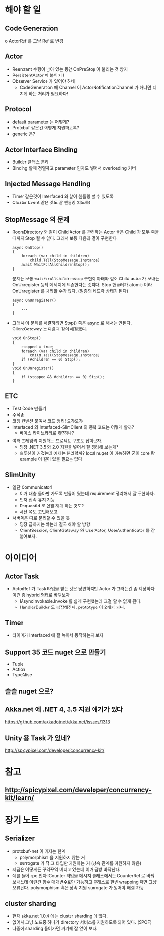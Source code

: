 ﻿# 해야 할 일

## Code Generation
  o ActorRef 를 그냥 Ref 로 변경

## Actor
  - Reentrant 수행이 남아 있는 동안 OnPreStop 이 불리는 것 방지
  - PersistentActor 에 붙이기 !
  - Observer Service 가 있어야 하네
    - CodeGeneration 때 Channel 이 ActorNotificationChannel 가 아니면 디지게 하는 처리가 필요하다!

## Protocol
  - default parameter 는 어떻게?
  - Protobuf 같은건 어떻게 지원하도록?
  - generic 은?

## Actor Interface Binding
  - Builder 클래스 분리
  - Binding 할때 정렬하고 parameter 인자도 넣어서 overloading 커버

## Injected Message Handling
  - Timer 같은것이 Interfaced 와 같이 핸들링 할 수 있도록
  - Cluster Event 같은 것도 잘 핸들링 되도록!

## StopMessage 의 문제
  - RoomDirectory 와 같이 Child Actor 를 관리하는 Actor 들은
    Child 가 모두 죽을 때까지 Stop 될 수 없다. 그래서 보통 다음과 같이 구현한다.
    ```
    async OnStop()
    {
        foreach (var child in children)
            child.Tell(StopMessage.Instance)
        await WaitForAllChildrenStop();
    }
    ```
    문제는 보통 `WaitForAllChildrenStop` 구현이 아래와 같이 Child actor 가 보내는
    OnUnregister 등의 메세지에 의존한다는 것이다. Stop 핸들러가 atomic 이라 OnUnregister 를
    처리할 수가 없다. (일종의 데드락 상태가 된다)
    ```
    async OnUnregister()
    {
        ...
    }
    ```
  - 그래서 이 문제를 해결하려면 Stop() 쪽은 async 로 해서는 안된다.
    ClientGateway 는 다음과 같이 해결했다.
    ```
    void OnStop()
    {
        stopped = true;
        foreach (var child in children)
            child.Tell(StopMessage.Instance)
        if (#children == 0) Stop();
    }
    void OnUnregister()
    {
        if (stopped && #children == 0) Stop();
    }
    ```

    
## ETC
  - Test Code 만들기
  - 주석좀
  - 코딩 컨벤션 붙여서 코드 정리! 으갸으갸
  - Interfaced 와 Interfaced-SlimClient 의 중복 코드는 어떻게 할까?
    - 베이스 라이브러리로 壺?하나?
  - 여러 프레임웍 지원하는 프로젝트 구조도 잡아보자.
    - 당장 .NET 3.5 와 2.0 지원을 넣어서 잘 정리해 보는게?
	- 솔루션이 커졌는데 예제는 분리할까?
      local nuget 이 가능하면 굳이 core 랑 example 이 같이 있을 필요는 없다

## SlimUnity
  - 일단 Communicator!
    - 이거 대충 돌아만 가도록 만들어 뒀는데 requirement 정리해서 잘 구현하자.
	- 먼저 접속 유지 기능
	- RequestId 로 연결 재개 하는 것도?
	- 세션 쪽도 고민해보고
  - 서버쪽은 따로 분리할 수 있을 듯
    - 당장 급하지는 않는데 결국 해야 할 방향
	- ClientSession, ClientGateway 와 UserActor, UserAuthenticator 를 잘 붙여보자.
	

# 아이디어
 
## Actor Task
  - ActorRef 가 Task 타입을 받는 것은 당연하지만 Actor 가 그러는건 좀 이상하다
    이건 좀 hybrid 형태로 바꿔보자.
      - IAsyncInvokable.Invoke 를 쉽게 구현했는데 그걸 할 수 없게 된다.
      - HandlerBuilder 도 복잡해진다. prototype 이 2개가 되니.

## Timer
  - 타이머가 Interfaced 에 잘 녹아서 동작하는지 보자

## Support 35 코드 nuget 으로 만들기
  - Tuple
  - Action
  - TypeAlise

## 슬슬 nuget 으로?

## Akka.net 에 .NET 4, 3.5 지원 얘기가 있다
  https://github.com/akkadotnet/akka.net/issues/1313

## Unity 용 Task 가 있네?
  http://spicypixel.com/developer/concurrency-kit/

# 참고

## http://spicypixel.com/developer/concurrency-kit/learn/

# 장기 노트

## Serializer
  - protobuf-net 이 가지는 한계
    - polymorphism 을 지원하지 않는 거
	- surrogate 가 딱 그 타입만 지원하는 거 (상속 관계를 지원하지 않음)
  - 지금은 어떻게든 꾸역꾸역 버티고 있는데 이거 금방 바닥난다.
  - 예를 들어 rpc 인자 ICounter 타입을 메시지 클래스에서는 CounterRef 로 바꿔 보내느데
    이런건 함수 매개변수로만 가능하고 클래스로 한번 wrapping 하면 그냥 오류난다.
	polymorphism 혹은 상속 지원 surrogate 가 있어야 해결 가능

## cluster sharding 
  - 현재 akka.net 1.0.4 에는 cluster sharding 이 없다.
  - 없어서 그냥 노드중 하나가 directory 서비스를 지원하도록 되어 있다. (SPOF)
  - 나중에 sharding 들어가면 거기에 잘 얹어 보자.

